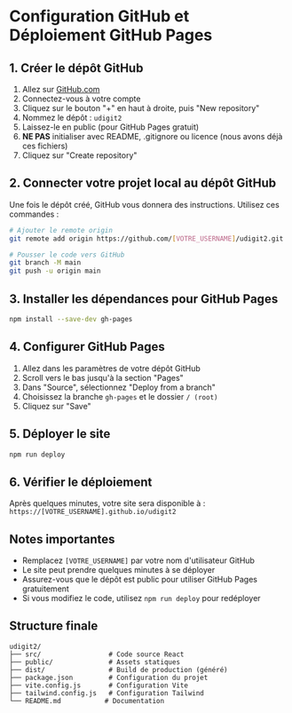 # Configuration GitHub et Déploiement GitHub Pages

## 1. Créer le dépôt GitHub

1. Allez sur [GitHub.com](https://github.com)
2. Connectez-vous à votre compte
3. Cliquez sur le bouton "+" en haut à droite, puis "New repository"
4. Nommez le dépôt : `udigit2`
5. Laissez-le en public (pour GitHub Pages gratuit)
6. **NE PAS** initialiser avec README, .gitignore ou licence (nous avons déjà ces fichiers)
7. Cliquez sur "Create repository"

## 2. Connecter votre projet local au dépôt GitHub

Une fois le dépôt créé, GitHub vous donnera des instructions. Utilisez ces commandes :

```bash
# Ajouter le remote origin
git remote add origin https://github.com/[VOTRE_USERNAME]/udigit2.git

# Pousser le code vers GitHub
git branch -M main
git push -u origin main
```

## 3. Installer les dépendances pour GitHub Pages

```bash
npm install --save-dev gh-pages
```

## 4. Configurer GitHub Pages

1. Allez dans les paramètres de votre dépôt GitHub
2. Scroll vers le bas jusqu'à la section "Pages"
3. Dans "Source", sélectionnez "Deploy from a branch"
4. Choisissez la branche `gh-pages` et le dossier `/ (root)`
5. Cliquez sur "Save"

## 5. Déployer le site

```bash
npm run deploy
```

## 6. Vérifier le déploiement

Après quelques minutes, votre site sera disponible à :
`https://[VOTRE_USERNAME].github.io/udigit2`

## Notes importantes

- Remplacez `[VOTRE_USERNAME]` par votre nom d'utilisateur GitHub
- Le site peut prendre quelques minutes à se déployer
- Assurez-vous que le dépôt est public pour utiliser GitHub Pages gratuitement
- Si vous modifiez le code, utilisez `npm run deploy` pour redéployer

## Structure finale

```
udigit2/
├── src/                 # Code source React
├── public/              # Assets statiques
├── dist/                # Build de production (généré)
├── package.json         # Configuration du projet
├── vite.config.js       # Configuration Vite
├── tailwind.config.js   # Configuration Tailwind
└── README.md           # Documentation
```
